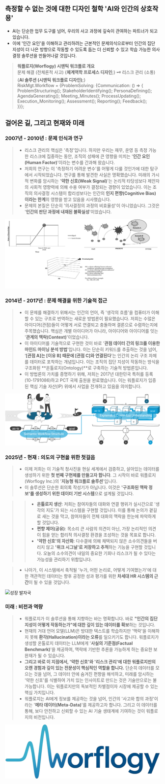 ## 측정할 수 없는 것에 대한 디자인 철학 'AI와 인간의 상호작용'
- AI는 단순한 업무 도구를 넘어, 우리의 사고 과정에 깊숙이 관여하는 파트너가 되고 있습니다.
- 이에 '인간 요인'을 이해하고 관리하려는 근본적인 문제의식으로부터 인간의 집단 지성이 더 나은 방향으로 작동할 수 있도록 돕는 더 신뢰할 수 있고 학습 가능한 의사결정 솔루션을 만들어나갈 것입니다.

> **워플로지(Worflogy) 시맨틱 워크플로 개요**<br>
문제 해결 (전체론적 사고) {**체계역학 프로세스 디자인**;} 🗝️ 리스크 관리 (소통) {**AI 솔루션 (시맨틱 워크플로 디자인)**;}<br>
RiskMgt.Workflow = {ProblemSolving: {Communication: () => {<br>
        ProblemStructuring(); StakeholderIdentifying(); PersonaDefining();<br>
        AgendaGenerating(); Meeting_Minutes(); ProcessUpdating();<br>
        Execution_Monitoring(); Assessment(); Reporting(); Feedback();<br>
        }}};

## 걸어온 길, 그리고 현재와 미래

### 2007년 - 2010년 : 문제 인식과 연구
> - 리스크 관리의 핵심은 '측정'입니다. 하지만 우리는 재무, 운영 등 측정 가능한 리스크에 집중하는 동안, 조직의 성패에 큰 영향을 미치는 '**인간 요인(Human Factor)**'이라는 변수를 간과해 왔습니다.
> - 저희의 연구는 이 '측정하기 어려운 변수'를 어떻게 다룰 것인가에 대한 탐구에서 시작되었습니다. 연구를 통해 발견한 사실은 명확했습니다. 미래의 가시적 변화를 암시하는 '**약한 신호(Weak Signal)**'는 논리적 타당성보다 제안자의 사회적 영향력에 의해 수용 여부가 결정되는 경향이 있었습니다. 이는 조직의 의사결정 시스템이 합리성보다는 인간의 **인지 편향(Cognitive Bias)이라는 한계**의 영향을 받고 있음을 시사했습니다.
> - 문제의 본질은 단순히 '의사결정의 과정의 비효율성'이 아니었습니다. 그것은 '**인간의 판단 과정에 내재된 불확실성**'이었습니다.

![불확실성 연구](/assets/articles/TV_Research.png)

### 2014년 - 2017년 : 문제 해결을 위한 기술적 접근
> - 이 문제를 해결하기 위해서는 인간의 언어, 즉 '생각의 흐름'을 컴퓨터가 이해할 수 있는 구조로 번역하는 새로운 방법론이 필요했습니다. 저희는 수많은 아이디어(관점)들이 어떻게 서로 연결되고 충돌하며 결론으로 수렴하는지에 주목했습니다. 핵심은 개별 아이디어가 아니라, 아이디어와 아이디어를 잇는 '**관계의 맥락(Context)**'이었습니다.
> - 이 아이디어를 기술적으로 구현한 것이 바로 '**관점 데이터 간의 링크를 이용한 마인드 마이닝 분석 방법**'입니다. 이는 단순히 키워드를 추출하는 것을 넘어, ‘**[관점 A]는 [이유 B] 때문에 [관점 C]와 연결된다**’는 인간의 논리 구조 자체를 데이터로 포착하는 개념입니다. 이는 조직의 집단 지성이 작동하는 방식을 구조화된 **온톨로지(Ontology)**로 구축하는 기술적 방법론입니다.
> - 이 방법론의 가치를 증명하기 위해, 저희는 2017년 대한민국 특허를 등록(10-1791086)하고 PCT 국제 출원을 완료했습니다. 이는 워플로지가 입증된 핵심 기술 자산(IP) 위에서 사업을 전개하고 있음을 의미합니다.

![보유 IP: 10-1791086](/assets/articles/TV_Patent.png)

### 2025년 - 현재 : 의도의 구현을 위한 첫걸음
> - 이제 저희는 이 기술적 청사진을 현실 세계에서 검증하고, 살아있는 데이터를 생성하기 위한 **첫 번째 구현체를 만들고자 합니다**. 그 시작이 바로 워플로지(Worflogy Inc.)의 '**지능형 워크플로 솔루션**'입니다.
> - 이 솔루션은 단순한 회의록 작성기가 아닙니다. 이것은 **'구조화된 맥락 정보'를 생성하기 위한 데이터 기반 시스템**으로 설계될 것입니다.

>> - **온톨로지 생산**: 저희는 참여자들의 대화와 연결 행위가 실시간으로 '생각의 지도'가 되는 시스템을 구현할 것입니다. 이를 통해 논의가 곁길로 새는 것을 막고, 참여자들이 전체 대화의 맥락을 한눈에 파악하게 할 것입니다.
>> - **편향 제어(공유)**: 목소리 큰 사람의 의견이 아닌, 가장 논리적인 의견이 힘을 얻는 합리적 의사결정 환경을 조성하는 것을 목표로 합니다.
>> - **'약한 신호'의 자산화**: 다수결에 의해 채택되지 않은 소수의견들을 버리지 않고 **'위크 시그널'로 저장하고 추적**하는 기능을 구현할 것입니다. 오늘의 소수의견이 내일의 중요한 기회나 리스크가 될 수 있다는 가능성을 관리하기 위함입니다.

> - 나아가, 이 시스템에서 축적될 '누가, 어떤 논리로, 어떻게 기여했는가'에 대한 객관적인 데이터는 향후 공정한 성과 평가를 위한 **차세대 HR 시스템의 근간**이 될 수 있을 것입니다.

![성장 발자국](/assets/articles/TV_footprint.png)

### 미래 : 비전과 역량
> - 워플로지가 이 솔루션을 통해 지향하는 바는 명확합니다. 바로 **"인간의 집단 지성이 어떻게 작동하는가"에 대한 깊이 있는 데이터를 확보**하는 것입니다.
> - 현재의 거대 언어 모델(LLM)은 방대한 텍스트를 학습하지만 '맥락'을 이해하지 못해 **환각(Hallucination)이라는 오류**를 일으키기도 합니다. 워플로지가 생성할 온톨로지 데이터는 LLM에게 '**사실의 기준점(Factual Benchmark)**'을 제공하여, 맥락에 기반한 추론을 가능하게 하는 중요한 보완재가 될 수 있습니다.
> - **그리고 바로 이 지점에서, '약한 신호'와 '리스크 관리'에 대한 워플로지만의 오랜 경험과 깊이 있는 전문성이 핵심적인 역할을 합니다.** 단순히 데이터를 모으는 것을 넘어, 그 데이터 안에 숨겨진 편향을 해석하고, 미래를 암시하는 '약한 신호'를 식별하여 가치 있는 인사이트로 만드는 것은 기술만으로는 불가능합니다. 이는 워플로지만의 독보적인 차별점이자 시장에 제공할 수 있는 핵심 가치입니다.
> - 워플로지는 AI에게 정보를 제공하는 것을 넘어, 인간의 '사고와 합의 과정'이라는 '**메타 데이터(Meta-Data)**'를 제공하고자 합니다. 그리고 이 데이터를 통해, 보다 안전하고 신뢰할 수 있는 AI 기술 생태계에 기여하는 것이 워플로지의 비전입니다.

![주식회사 워플로지](/assets/images/worflogy_logo.svg)